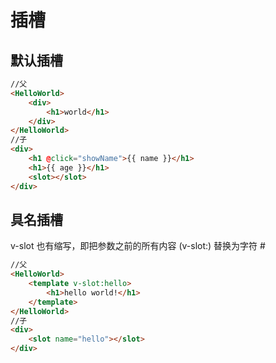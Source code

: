 # 插槽

## 默认插槽

```html
//父
<HelloWorld>
    <div>
        <h1>world</h1>
    </div>
</HelloWorld>
//子
<div>
    <h1 @click="showName">{{ name }}</h1>
    <h1>{{ age }}</h1>
    <slot></slot>
</div>
```
## 具名插槽
v-slot 也有缩写，即把参数之前的所有内容 (v-slot:) 替换为字符 #
```html
//父
<HelloWorld>
    <template v-slot:hello>
        <h1>hello world!</h1>
    </template>
</HelloWorld>
//子
<div>
    <slot name="hello"></slot>
</div>
```
